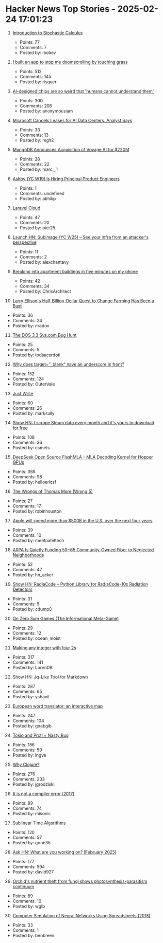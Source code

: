 # Hacker News Top Stories - 2025-02-24 17:01:23

1. [Introduction to Stochastic Calculus](https://jiha-kim.github.io/posts/introduction-to-stochastic-calculus/)
   - Points: 77
   - Comments: 7
   - Posted by: ibobev

2. [I built an app to stop me doomscrolling by touching grass](https://touchgrass.now/)
   - Points: 512
   - Comments: 145
   - Posted by: risquer

3. [AI-designed chips are so weird that 'humans cannot understand them'](https://www.livescience.com/technology/computing/humans-cannot-really-understand-them-weird-ai-designed-chip-is-unlike-any-other-made-by-humans-and-performs-much-better)
   - Points: 300
   - Comments: 208
   - Posted by: anonymousiam

4. [Microsoft Cancels Leases for AI Data Centers, Analyst Says](https://finance.yahoo.com/news/microsoft-cancels-leases-ai-data-055952585.html)
   - Points: 33
   - Comments: 13
   - Posted by: mgh2

5. [MongoDB Announces Acquisition of Voyage AI for $220M](https://investors.mongodb.com/news-releases/news-release-details/mongodb-announces-acquisition-voyage-ai-enable-organizations)
   - Points: 28
   - Comments: 22
   - Posted by: marc__1

6. [Ashby (YC W19) Is Hiring Principal Product Engineers](https://www.ashbyhq.com/careers?utm_source=hn&ashby_jid=a0d8713b-b35e-468e-82a2-40e33795b318)
   - Points: 1
   - Comments: undefined
   - Posted by: abhikp

7. [Laravel Cloud](https://app.laravel.cloud/)
   - Points: 47
   - Comments: 20
   - Posted by: pier25

8. [Launch HN: SubImage (YC W25) – See your infra from an attacker's perspective](undefined)
   - Points: 11
   - Comments: 2
   - Posted by: alexchantavy

9. [Breaking into apartment buildings in five minutes on my phone](https://www.ericdaigle.ca/posts/breaking-into-dozens-of-apartments-in-five-minutes/)
   - Points: 42
   - Comments: 34
   - Posted by: ChrisArchitect

10. [Larry Ellison's Half-Billion-Dollar Quest to Change Farming Has Been a Bust](https://www.wsj.com/tech/larry-ellison-hawaii-greenhouse-farm-food-2d260e1f)
   - Points: 36
   - Comments: 24
   - Posted by: nradov

11. [The DOS 3.3 Sys.com Bug Hunt](https://www.brutman.com/Adventures_In_Code/DOS_33_SYS_Bug_Hunt/DOS_33_SYS_Bug_Hunt.html)
   - Points: 25
   - Comments: 5
   - Posted by: todsacerdoti

12. [Why does target="_blank" have an underscore in front?](https://kyrylo.org/html/2024/10/25/why-does-target-blank-have-an-underscore-in-front.html)
   - Points: 152
   - Comments: 124
   - Posted by: OuterVale

13. [Just Write](https://blog.chasingbrains.co/p/just-write-stuff)
   - Points: 60
   - Comments: 26
   - Posted by: marksully

14. [Show HN: I scrape Steam data every month and it's yours to download for free](https://www.gginsights.io)
   - Points: 108
   - Comments: 36
   - Posted by: csmets

15. [DeepSeek Open Source FlashMLA – MLA Decoding Kernel for Hopper GPUs](https://github.com/deepseek-ai/FlashMLA)
   - Points: 365
   - Comments: 98
   - Posted by: helloericsf

16. [The Wrongs of Thomas More (Wrong 5)](https://nealstephenson.substack.com/p/the-wrongs-of-thomas-more-wrong-5)
   - Points: 27
   - Comments: 17
   - Posted by: robinhouston

17. [Apple will spend more than $500B in the U.S. over the next four years](https://www.apple.com/newsroom/2025/02/apple-will-spend-more-than-500-billion-usd-in-the-us-over-the-next-four-years/)
   - Points: 39
   - Comments: 10
   - Posted by: meetpateltech

18. [ARPA Is Quietly Funding $50-$65 Community-Owned Fiber to Neglected Neighborhoods](https://www.techdirt.com/2025/02/24/arpa-is-quietly-funding-cheap-50-65-a-month-community-owned-gigabit-fiber-access-to-long-neglected-neighborhoods/)
   - Points: 52
   - Comments: 47
   - Posted by: hn_acker

19. [Show HN: RadiaCode – Python Library for RadiaCode-10x Radiation Detectors](https://github.com/cdump/radiacode)
   - Points: 31
   - Comments: 5
   - Posted by: cdump0

20. [On Zero Sum Games (The Informational Meta-Game)](https://rohan.ga/blog/zero_game/)
   - Points: 29
   - Comments: 12
   - Posted by: ocean_moist

21. [Making any integer with four 2s](https://eli.thegreenplace.net/2025/making-any-integer-with-four-2s/)
   - Points: 317
   - Comments: 141
   - Posted by: LorenDB

22. [Show HN: Jq-Like Tool for Markdown](https://github.com/yshavit/mdq)
   - Points: 287
   - Comments: 65
   - Posted by: yshavit

23. [European word translator: an interactive map](https://ukdataexplorer.com/european-translator/)
   - Points: 247
   - Comments: 104
   - Posted by: gnabgib

24. [Tokio and Prctl = Nasty Bug](https://kobzol.github.io/rust/2025/02/23/tokio-plus-prctl-equals-nasty-bug.html)
   - Points: 186
   - Comments: 59
   - Posted by: ingve

25. [Why Clojure?](https://gaiwan.co/blog/why-clojure/)
   - Points: 276
   - Comments: 233
   - Posted by: jgrodziski

26. [It is not a compiler error (2017)](https://blog.plover.com/2017/11/12/)
   - Points: 89
   - Comments: 74
   - Posted by: misonic

27. [Sublinear Time Algorithms](https://people.csail.mit.edu/ronitt/sublinear.html)
   - Points: 120
   - Comments: 57
   - Posted by: gone35

28. [Ask HN: What are you working on? (February 2025)](undefined)
   - Points: 177
   - Comments: 594
   - Posted by: david927

29. [Orchid's nutrient theft from fungi shows photosynthesis-parasitism continuum](https://phys.org/news/2025-02-orchid-nutrient-theft-fungi-photosynthesis.html)
   - Points: 89
   - Comments: 10
   - Posted by: wglb

30. [Computer Simulation of Neural Networks Using Spreadsheets (2018)](https://arxiv.org/abs/1807.00018)
   - Points: 33
   - Comments: 1
   - Posted by: benbreen

